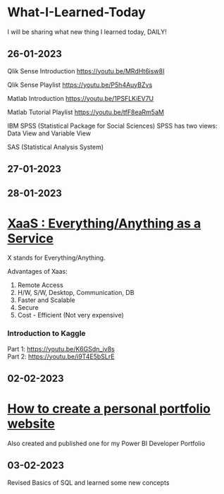 # What-I-Learned-Today
I will be sharing what new thing I learned today, DAILY!


## 26-01-2023
Qlik Sense Introduction
https://youtu.be/MRdHt6isw8I

Qlik Sense Playlist
https://youtu.be/P5h4AuyBZvs

Matlab Introduction
https://youtu.be/1PSFLKiEV7U

Matlab Tutorial Playlist
https://youtu.be/tfF8eaRm5aM

IBM SPSS (Statistical Package for Social Sciences)
SPSS has two views: 
Data View and Variable View

SAS (Statistical Analysis System)

## 27-01-2023

## 28-01-2023
# [XaaS : Everything/Anything as a Service](https://youtu.be/NbQijlAuGMg) 
X stands for Everything/Anything.

Advantages of Xaas:
1. Remote Access
2. H/W, S/W, Desktop, Communication, DB
3. Faster and Scalable
4. Secure 
5. Cost - Efficient (Not very expensive)

### Introduction to Kaggle

Part 1: 
https://youtu.be/K6GSdn_iv8s  
Part 2: 
https://youtu.be/i9T4E5bSLrE  


## 02-02-2023
# [How to create a personal portfolio website](https://umairthakur.github.io/Power-BI-Portfolio/)
Also created and published one for my Power BI Developer Portfolio

## 03-02-2023
Revised Basics of SQL and learned some new concepts

